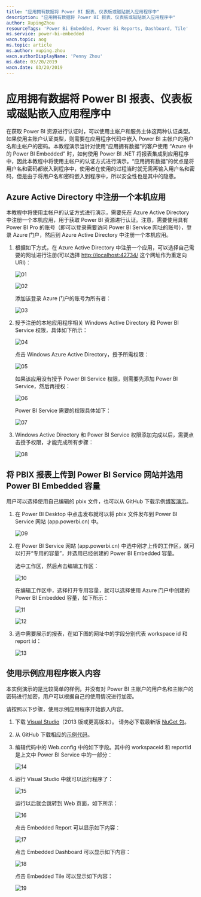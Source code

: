 ```yaml
---
title: "应用拥有数据将 Power BI 报表、仪表板或磁贴嵌入应用程序中"
description: "应用拥有数据将 Power BI 报表、仪表板或磁贴嵌入应用程序中"
author: XupingZhou
resourceTags: 'Power Bi Embedded, Power Bi Reports, Dashboard, Tile'
ms.service: power-bi-embedded
wacn.topic: aog
ms.topic: article
ms.author: xuping.zhou
wacn.authorDisplayName: 'Penny Zhou'
ms.date: 03/20/2019
wacn.date: 03/20/2019
---
```


# 应用拥有数据将 Power BI 报表、仪表板或磁贴嵌入应用程序中

在获取 Power BI 资源进行认证时，可以使用主帐户和服务主体这两种认证类型。如果使用主账户认证类型，则需要在应用程序代码中嵌入 Power BI 主帐户的用户名和主帐户的密码。本教程演示当针对使用“应用拥有数据”的客户使用 “Azure 中的 Power BI Embedded” 时，如何使用 Power BI .NET 将报表集成到应用程序中，因此本教程中将使用主帐户的认证方式进行演示。“应用拥有数据”的优点是将用户名和密码都嵌入到程序中，使用者在使用的过程当时就无需再输入用户名和密码，但是由于将用户名和密码嵌入到程序中，所以安全性也是其中的隐患。

## Azure Active Directory 中注册一个本机应用

本教程中将使用主帐户的认证方式进行演示，需要先在 Azure Active Directory 中注册一个本机应用，用于获取 Power BI 资源进行认证。注意，需要使用具有 Power BI Pro 的账号（即可以登录需要访问 Power BI Service 网址的账号），登录 Azure 门户，然后到 Azure Active Directory 中注册一个本机应用。

1. 根据如下方式，在 Azure Active Directory 中注册一个应用，可以选择自己需要的网址进行注册(可以选择 <http://localhost:42734/> 这个网址作为重定向 URI)：

    ![01](media/aog-power-bi-embedded-howto-data-owned-by-app-embed-powerbi-reports-dashboards-or-tiles-into-app/01.png "01")

    ![02](media/aog-power-bi-embedded-howto-data-owned-by-app-embed-powerbi-reports-dashboards-or-tiles-into-app/02.png "02")

    添加该登录 Azure 门户的账号为所有者：

    ![03](media/aog-power-bi-embedded-howto-data-owned-by-app-embed-powerbi-reports-dashboards-or-tiles-into-app/03.png "03")

2. 授予注册的本地应用程序相关 Windows Active Directory 和 Power BI Service 权限，具体如下所示：

    ![04](media/aog-power-bi-embedded-howto-data-owned-by-app-embed-powerbi-reports-dashboards-or-tiles-into-app/04.png "04")

    点击 Windows Azure Active Directory，授予所需权限：

    ![05](media/aog-power-bi-embedded-howto-data-owned-by-app-embed-powerbi-reports-dashboards-or-tiles-into-app/05.png "05")

    如果该应用没有授予 Power BI Service 权限，则需要先添加 Power BI Service，然后再授权：

    ![06](media/aog-power-bi-embedded-howto-data-owned-by-app-embed-powerbi-reports-dashboards-or-tiles-into-app/06.png "06")

    Power BI Service 需要的权限具体如下：

    ![07](media/aog-power-bi-embedded-howto-data-owned-by-app-embed-powerbi-reports-dashboards-or-tiles-into-app/07.png "07")

3. Windows Active Directory 和 Power BI Service 权限添加完成以后，需要点击授予权限，才能完成所有步骤：

    ![08](media/aog-power-bi-embedded-howto-data-owned-by-app-embed-powerbi-reports-dashboards-or-tiles-into-app/08.png "08")

## 将 PBIX 报表上传到 Power BI Service 网站并选用 Power BI Embedded 容量

用户可以选择使用自己编辑的 pbix 文件，也可以从 GitHub 下载示例[博客演示](https://github.com/Microsoft/powerbi-desktop-samples)。

1. 在 Power BI Desktop 中点击发布就可以将 pbix 文件发布到 Power BI Service 网站 (app.powerbi.cn) 中。

    ![09](media/aog-power-bi-embedded-howto-data-owned-by-app-embed-powerbi-reports-dashboards-or-tiles-into-app/09.png "09")

2. 在 Power BI Service 网站 (app.powerbi.cn) 中选中刚才上传的工作区，就可以打开“专用的容量”，并选用已经创建的 Power BI Embedded 容量。

    选中工作区，然后点击编辑工作区：

    ![10](media/aog-power-bi-embedded-howto-data-owned-by-app-embed-powerbi-reports-dashboards-or-tiles-into-app/10.png "10")

    在编辑工作区中，选择打开专用容量，就可以选择使用 Azure 门户中创建的 Power BI Embedded 容量，如下所示：

    ![11](media/aog-power-bi-embedded-howto-data-owned-by-app-embed-powerbi-reports-dashboards-or-tiles-into-app/11.png "11")

    ![12](media/aog-power-bi-embedded-howto-data-owned-by-app-embed-powerbi-reports-dashboards-or-tiles-into-app/12.png "12")

3. 选中需要展示的报表，在如下图的网址中的字段分别代表 workspace id 和 report id：

    ![13](media/aog-power-bi-embedded-howto-data-owned-by-app-embed-powerbi-reports-dashboards-or-tiles-into-app/13.png "13")

## 使用示例应用程序嵌入内容

本实例演示的是比较简单的样例，并没有对 Power BI 主帐户的用户名和主帐户的密码进行加密，用户可以根据自己的使用情况进行加密。

请按照以下步骤，使用示例应用程序开始嵌入内容。

1. 下载 [Visual Studio](https://visualstudio.microsoft.com/)（2013 版或更高版本）。 请务必下载最新版 [NuGet 包](https://www.nuget.org/profiles/powerbi)。

2. 从 GitHub 下载相应的[示例代码](https://github.com/XupingZhou/Mooncake-App-Owns-Data)。

3. 编辑代码中的 Web.config 中的如下字段。其中的 workspaceid 和 reportid 是上文中 Power BI Service 中的一部分：

    ![14](media/aog-power-bi-embedded-howto-data-owned-by-app-embed-powerbi-reports-dashboards-or-tiles-into-app/14.png "14")

4. 运行 Visual Studio 中就可以运行程序了：

    ![15](media/aog-power-bi-embedded-howto-data-owned-by-app-embed-powerbi-reports-dashboards-or-tiles-into-app/15.png "15")

    运行以后就会跳转到 Web 页面，如下所示：

    ![16](media/aog-power-bi-embedded-howto-data-owned-by-app-embed-powerbi-reports-dashboards-or-tiles-into-app/16.png "16")

    点击 Embedded Report 可以显示如下内容：

    ![17](media/aog-power-bi-embedded-howto-data-owned-by-app-embed-powerbi-reports-dashboards-or-tiles-into-app/17.png "17")

    点击 Embedded Dashboard 可以显示如下内容：

    ![18](media/aog-power-bi-embedded-howto-data-owned-by-app-embed-powerbi-reports-dashboards-or-tiles-into-app/18.png "18")

    点击 Embedded Tile 可以显示如下内容：

    ![19](media/aog-power-bi-embedded-howto-data-owned-by-app-embed-powerbi-reports-dashboards-or-tiles-into-app/19.png "19")